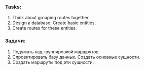 ### Tasks:

1. Think about grouping routes together.
2. Design a database. Create basic entities.
3. Create routes for these entities.

### Задачи:

1. Подумать над группировкой маршрутов.
2. Спроектировать базу данных. Создать основные сущности.
3. Создать маршруты под эти сущности.
